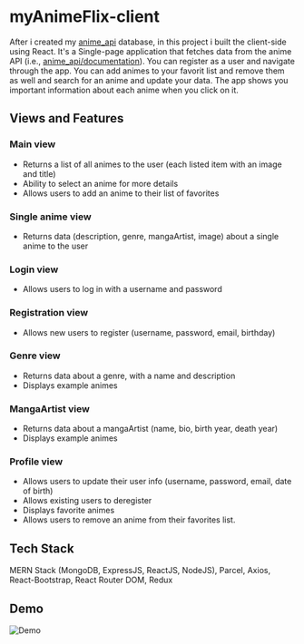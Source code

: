 
# myAnimeFlix-client

After i created my [anime_api](https://github.com/Alqatrony/anime_api) database, in this project i built the client-side using React.
It's a Single-page application that fetches data from the anime API (i.e., [anime_api/documentation](https://anime-api-6mg7.onrender.com/documentation.html)).
You can register as a user and navigate through the app. You can add animes to your favorit list and remove them as well and search for an anime and update your data.
The app shows you important information about each anime when you click on it.

## Views and Features

### Main view 
- Returns a list of all animes to the user (each listed item with an image and title)
- Ability to select an anime for more details
- Allows users to add an anime to their list of favorites

### Single anime view
- Returns data (description, genre, mangaArtist, image) about a single anime to the user

### Login view
- Allows users to log in with a username and password

### Registration view
- Allows new users to register (username, password, email, birthday)

### Genre view
- Returns data about a genre, with a name and description
- Displays example animes

### MangaArtist view
- Returns data about a mangaArtist (name, bio, birth year, death year)
- Displays example animes

### Profile view
- Allows users to update their user info (username, password, email, date of birth)
- Allows existing users to deregister
- Displays favorite animes
- Allows users to remove an anime from their favorites list.
## Tech Stack

MERN Stack (MongoDB, ExpressJS, ReactJS, NodeJS), Parcel, Axios, React-Bootstrap, React Router DOM, Redux


## Demo
![Demo](src/img/myAnimeFlix.gif)